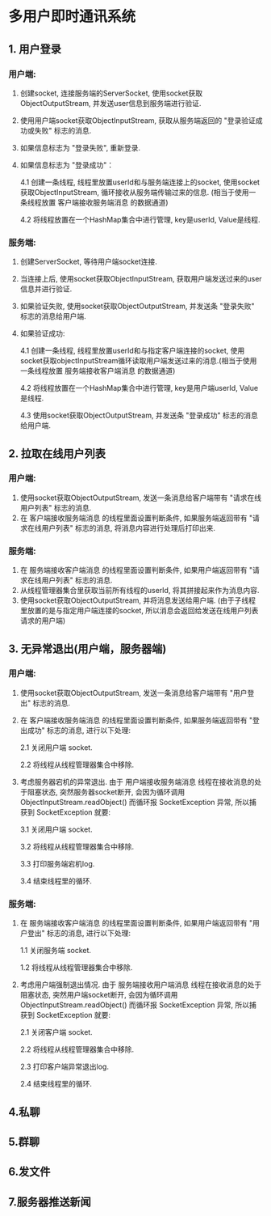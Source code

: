 # 多用户即时通讯系统

## 1. 用户登录

### 用户端:

1. 创建socket, 连接服务端的ServerSocket, 使用socket获取ObjectOutputStream, 并发送user信息到服务端进行验证. 

2. 使用用户端socket获取ObjectInputStream, 获取从服务端返回的 "登录验证成功或失败" 标志的消息. 

3. 如果信息标志为 "登录失败", 重新登录.

4. 如果信息标志为 "登录成功"： 

   4.1 创建一条线程, 线程里放置userId和与服务端连接上的socket, 使用socket获取ObjectInputStream, 循环接收从服务端传输过来的信息.  (相当于使用一条线程放置 客户端接收服务端消息 的数据通道)

   4.2 将线程放置在一个HashMap集合中进行管理, key是userId, Value是线程.

### 服务端:

1. 创建ServerSocket, 等待用户端socket连接.

2. 当连接上后, 使用socket获取ObjectInputStream, 获取用户端发送过来的user信息并进行验证.

3. 如果验证失败, 使用socket获取ObjectOutputStream, 并发送条 "登录失败" 标志的消息给用户端.

4. 如果验证成功:

   4.1 创建一条线程, 线程里放置userId和与指定客户端连接的socket, 使用socket获取objectInputStream循环读取用户端发送过来的消息.(相当于使用一条线程放置 服务端接收客户端消息 的数据通道)

   4.2 将线程放置在一个HashMap集合中进行管理, key是用户端userId, Value是线程. 

   4.3 使用socket获取ObjectOutputStream, 并发送条 "登录成功" 标志的消息给用户端.




## 2. 拉取在线用户列表
### 用户端:

1. 使用socket获取ObjectOutputStream, 发送一条消息给客户端带有 "请求在线用户列表" 标志的消息.
2. 在 客户端接收服务端消息 的线程里面设置判断条件, 如果服务端返回带有 "请求在线用户列表" 标志的消息, 将消息内容进行处理后打印出来.

### 服务端:

1. 在 服务端接收客户端消息 的线程里面设置判断条件, 如果用户端返回带有 "请求在线用户列表" 标志的消息.
2. 从线程管理器集合里获取当前所有线程的userId, 将其拼接起来作为消息内容.
3. 使用socket获取ObjectOutputStream, 并将消息发送给用户端. (由于子线程里放置的是与指定用户端连接的socket, 所以消息会返回给发送在线用户列表请求的用户端) 




## 3. 无异常退出(用户端，服务器端)
### 用户端:

1. 使用socket获取ObjectOutputStream, 发送一条消息给客户端带有 "用户登出" 标志的消息.

2. 在 客户端接收服务端消息 的线程里面设置判断条件, 如果服务端返回带有 "登出成功" 标志的消息, 进行以下处理:

   2.1 关闭用户端 socket.

   2.2 将线程从线程管理器集合中移除.

3. 考虑服务器宕机的异常退出. 由于 用户端接收服务端消息 线程在接收消息的处于阻塞状态, 突然服务器socket断开, 会因为循环调用 ObjectInputStream.readObject() 而循环报 SocketException 异常, 所以捕获到 SocketException 就要:

   3.1 关闭用户端 socket.

   3.2 将线程从线程管理器集合中移除.

   3.3 打印服务端宕机log.

   3.4 结束线程里的循环.

### 服务端:

1. 在 服务端接收客户端消息 的线程里面设置判断条件, 如果用户端返回带有 "用户登出" 标志的消息, 进行以下处理:

   1.1 关闭服务端 socket.

   1.2 将线程从线程管理器集合中移除.

2. 考虑用户端强制退出情况. 由于 服务端接收用户端消息 线程在接收消息的处于阻塞状态, 突然用户端socket断开, 会因为循环调用 ObjectInputStream.readObject() 而循环报 SocketException 异常, 所以捕获到 SocketException 就要:

   2.1 关闭客户端 socket.

   2.2 将线程从线程管理器集合中移除.

   2.3 打印客户端异常退出log.

   2.4 结束线程里的循环.




## 4.私聊





## 5.群聊





## 6.发文件


## 7.服务器推送新闻